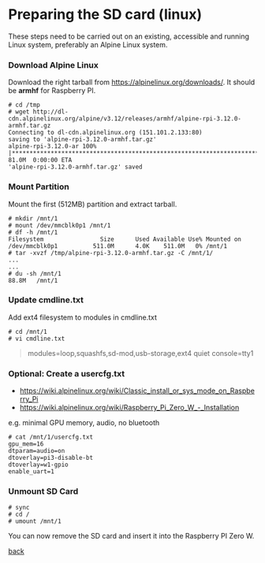# Preparing the SD card (linux)

These steps need to be carried out on an existing, accessible and running Linux system, preferably an Alpine Linux system.

### Download Alpine Linux

Download the right tarball from https://alpinelinux.org/downloads/.  It should be **armhf** for Raspberry PI.

```
# cd /tmp
# wget http://dl-cdn.alpinelinux.org/alpine/v3.12/releases/armhf/alpine-rpi-3.12.0-armhf.tar.gz
Connecting to dl-cdn.alpinelinux.org (151.101.2.133:80)
saving to 'alpine-rpi-3.12.0-armhf.tar.gz'
alpine-rpi-3.12.0-ar 100% |*******************************************************************************| 81.0M  0:00:00 ETA
'alpine-rpi-3.12.0-armhf.tar.gz' saved
```

### Mount Partition

Mount the first (512MB) partition and extract tarball.

```
# mkdir /mnt/1
# mount /dev/mmcblk0p1 /mnt/1
# df -h /mnt/1
Filesystem                Size      Used Available Use% Mounted on
/dev/mmcblk0p1          511.0M      4.0K    511.0M   0% /mnt/1
# tar -xvzf /tmp/alpine-rpi-3.12.0-armhf.tar.gz -C /mnt/1/
...
...
# du -sh /mnt/1
88.8M   /mnt/1
```

### Update cmdline.txt

Add ext4 filesystem to modules in cmdline.txt

```
# cd /mnt/1
# vi cmdline.txt
```

> modules=loop,squashfs,sd-mod,usb-storage,ext4 quiet console=tty1


### Optional: Create a usercfg.txt

* https://wiki.alpinelinux.org/wiki/Classic_install_or_sys_mode_on_Raspberry_Pi
* https://wiki.alpinelinux.org/wiki/Raspberry_Pi_Zero_W_-_Installation

e.g. minimal GPU memory, audio, no bluetooth

```
# cat /mnt/1/usercfg.txt
gpu_mem=16
dtparam=audio=on
dtoverlay=pi3-disable-bt
dtoverlay=w1-gpio
enable_uart=1
```

### Unmount SD Card

```
# sync
# cd /
# umount /mnt/1
```


You can now remove the SD card and insert it into the Raspberry PI Zero W.


[back](https://github.com/lehmanjo/doc-alpine-linux-raspberry-pi-zero-w/blob/master/README.md)

